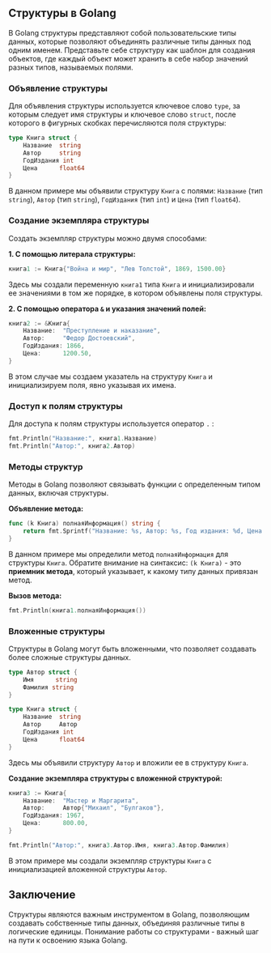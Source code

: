 ## Структуры в Golang

В Golang структуры представляют собой пользовательские типы данных, которые позволяют объединять различные типы данных под одним именем. Представьте себе структуру как шаблон для создания объектов, где каждый объект может хранить в себе набор значений разных типов, называемых полями. 

### Объявление структуры

Для объявления структуры используется ключевое слово `type`, за которым следует имя структуры и ключевое слово `struct`, после которого в фигурных скобках перечисляются поля структуры:

```go
type Книга struct {
    Название  string
    Автор     string
    ГодИздания int
    Цена      float64
}
```

В данном примере мы объявили структуру `Книга` с полями: `Название` (тип `string`), `Автор` (тип `string`), `ГодИздания` (тип `int`) и `Цена` (тип `float64`). 

### Создание экземпляра структуры

Создать экземпляр структуры можно двумя способами:

**1. С помощью литерала структуры:**

```go
книга1 := Книга{"Война и мир", "Лев Толстой", 1869, 1500.00}
```

Здесь мы создали переменную `книга1` типа `Книга` и инициализировали ее значениями в том же порядке, в котором объявлены поля структуры.

**2. С помощью оператора `&` и указания значений полей:**

```go
книга2 := &Книга{
    Название:  "Преступление и наказание",
    Автор:     "Федор Достоевский",
    ГодИздания: 1866,
    Цена:      1200.50,
}
```

В этом случае мы создаем указатель на структуру `Книга` и инициализируем поля, явно указывая их имена.

### Доступ к полям структуры

Для доступа к полям структуры используется оператор `.` :

```go
fmt.Println("Название:", книга1.Название)
fmt.Println("Автор:", книга2.Автор)
```

### Методы структур

Методы в Golang позволяют связывать функции с определенным типом данных, включая структуры. 

**Объявление метода:**

```go
func (k Книга) полнаяИнформация() string {
    return fmt.Sprintf("Название: %s, Автор: %s, Год издания: %d, Цена: %.2f", k.Название, k.Автор, k.ГодИздания, k.Цена)
}
```

В данном примере мы определили метод `полнаяИнформация` для структуры `Книга`. Обратите внимание на синтаксис:  `(k Книга)` - это **приемник метода**, который указывает, к какому типу данных привязан метод. 

**Вызов метода:**

```go
fmt.Println(книга1.полнаяИнформация())
```

### Вложенные структуры

Структуры в Golang могут быть вложенными, что позволяет создавать более сложные структуры данных.

```go
type Автор struct {
    Имя      string
    Фамилия string
}

type Книга struct {
    Название  string
    Автор     Автор
    ГодИздания int
    Цена      float64
}
```

Здесь мы объявили структуру `Автор` и вложили ее в структуру `Книга`.

**Создание экземпляра структуры с вложенной структурой:**

```go
книга3 := Книга{
    Название:  "Мастер и Маргарита",
    Автор:     Автор{"Михаил", "Булгаков"},
    ГодИздания: 1967,
    Цена:      800.00,
}

fmt.Println("Автор:", книга3.Автор.Имя, книга3.Автор.Фамилия)
```

В этом примере мы создали экземпляр структуры `Книга` с инициализацией вложенной структуры `Автор`. 

## Заключение

Структуры являются важным инструментом в Golang, позволяющим создавать собственные типы данных, объединяя различные типы в логические единицы. Понимание работы со структурами - важный шаг на пути к освоению языка Golang. 
